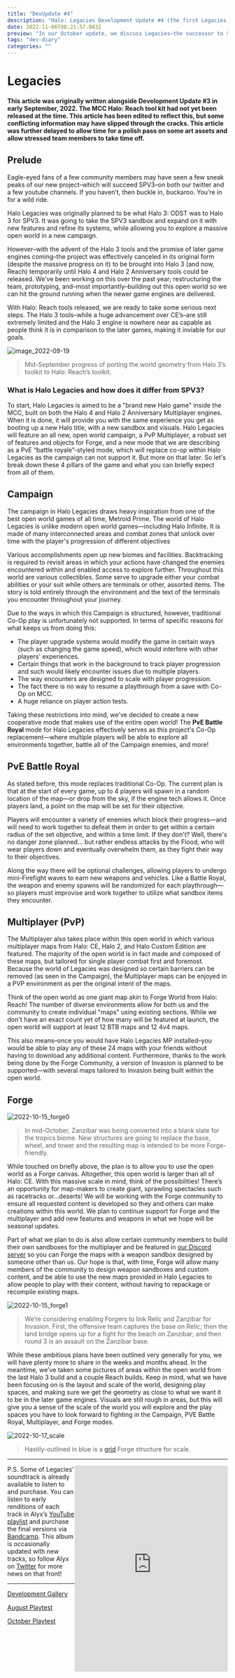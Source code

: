 ```yaml
---
title: "DevUpdate #4"
description: "Halo: Legacies Development Update #4 (the first Legacies article)"
date: 2022-11-06T08:21:57.083Z
preview: "In our October update, we discuss Legacies—the successor to SPV3."
tags: "dev-diary"
categories: ""
---
```


# Legacies

#### This article was originally written alongside Development Update #3 in early September, 2022. The MCC Halo: Reach tool kit had not yet been released at the time. This article has been edited to reflect this, but some conflicting information may have slipped through the cracks. This article was further delayed to allow time for a polish pass on some art assets and allow stressed team members to take time off.

## Prelude

Eagle-eyed fans of a few community members may have seen a few sneak peaks of our new project–which will succeed SPV3–on both our twitter and a few youtube channels. If you haven’t, then buckle in, buckaroo. You’re in for a wild ride.

Halo Legacies was originally planned to be what Halo 3: ODST was to Halo 3 for SPV3. It was going to take the SPV3 sandbox and expand on it with new features and refine its systems, while allowing you to explore a massive open world in a new campaign.

However–with the advent of the Halo 3 tools and the promise of later game engines coming–the project was effectively canceled in its original form (despite the massive progress on it) to be brought into Halo 3 (and now, Reach) temporarily until Halo 4 and Halo 2 Anniversary tools could be released. We’ve been working on this over the past year; restructuring the team, prototyping, and–most importantly–building out this open world so we can hit the ground running when the newer game engines are delivered.

With Halo: Reach tools released, we are ready to take some serious next steps. The Halo 3 tools–while a huge advancement over CE’s–are still extremely limited and the Halo 3 engine is nowhere near as capable as people think it is in comparison to the later games, making it inviable for our goals.

![image_2022-09-19](https://cdn.discordapp.com/attachments/631684841481699328/1021560150336753664/unknown.png)

> Mid-September progress of porting the world geometry from Halo 3’s toolkit to Halo: Reach’s toolkit.


### What is Halo Legacies and how does it differ from SPV3?

To start, Halo Legacies is aimed to be a "brand new Halo game" inside the MCC, built on both the Halo 4 and Halo 2 Anniversary Multiplayer engines. When it is done, it will provide you with the same experience you get as booting up a new Halo title, with a new sandbox and visuals. Halo Legacies will feature an all new, open world campaign, a PvP Multiplayer, a robust set of features and objects for Forge, and a new mode that we are describing as a PvE “battle royale”-styled mode, which will replace co-op within Halo Legacies as the campaign can not support it. But more on that later. So let's break down these 4 pillars of the game and what you can briefly expect from all of them.


## Campaign 

The campaign in Halo Legacies draws heavy inspiration from one of the best open world games of all time, Metroid Prime. The world of Halo Legacies is unlike modern open world games—including Halo Infinite. It is made of many interconnected areas and combat zones that unlock over time with the player's progression of different objectives

Various accomplishments open up new biomes and facilities. Backtracking is required to revisit areas in which your actions have changed the enemies encountered within and enabled access to explore further. Throughout this world are various collectibles. Some serve to upgrade either your combat abilities or your suit while others are terminals or other, assorted items. The story is told entirely through the environment and the text of the terminals you encounter throughout your journey.

Due to the ways in which this Campaign is structured, however, traditional Co-Op play is unfortunately not supported. In terms of specific reasons for what keeps us from doing this:



* The player upgrade systems would modify the game in certain ways (such as changing the game speed), which would interfere with other players' experiences.
* Certain things that work in the background to track player progression and such would likely encounter issues due to multiple players.
* The way encounters are designed to scale with player progression.
* The fact there is no way to resume a playthrough from a save with Co-Op on MCC.
* A huge reliance on player action tests.

Taking these restrictions into mind, we've decided to create a new cooperative mode that makes use of the entire open world! The **PvE Battle Royal** mode for Halo Legacies effectively serves as this project's Co-Op replacement—where multiple players will be able to explore all environments together, battle all of the Campaign enemies, and more!


## PvE Battle Royal

As stated before, this mode replaces traditional Co-Op. The current plan is that at the start of every game, up to 4 players will spawn in a random location of the map—or drop from the sky, if the engine tech allows it. Once players land, a point on the map will be set for their objective.

Players will encounter a variety of enemies which block their progress—and will need to work together to defeat them in order to get within a certain radius of the set objective, and within a time limit. If they don't? Well, there's no danger zone planned... but rather endless attacks by the Flood, who will wear players down and eventually overwhelm them, as they fight their way to their objectives.

Along the way there will be optional challenges, allowing players to undergo mini-Firefight waves to earn new weapons and vehicles. Like a Battle Royal, the weapon and enemy spawns will be randomized for each playthrough—so players must improvise and work together to utilize what sandbox items they encounter.


## Multiplayer (PvP)

The Multiplayer also takes place within this open world in which various multiplayer maps from Halo: CE, Halo 2, and Halo Custom Edition are featured. The majority of the open world is in fact made and composed of these maps, but tailored for single player combat first and foremost. Because the world of Legacies was designed so certain barriers can be removed (as seen in the Campaign), the Multiplayer maps can be enjoyed in a PVP environment as per the original intent of the maps.

Think of the open world as one giant map akin to Forge World from Halo: Reach! The number of diverse environments allow for both us and the community to create individual "maps" using existing sections. While we don't have an exact count yet of how many will be featured at launch, the open world will support at least 12 BTB maps and 12 4v4 maps.

This also means–once you would have Halo Legacies MP installed–you would be able to play any of these 24 maps with your friends without having to download any additional content. Furthermore, thanks to the work being done by the Forge Community, a version of Invasion is planned to be supported—with several maps tailored to Invasion being built within the open world.


## Forge

![2022-10-15_forge0](https://cdn.discordapp.com/attachments/346361762972696590/1030958982254305330/unknown.png)

> In mid-October, Zanzibar was being converted into a blank slate for the tropics biome. New structures are going to replace the base, wheel, and tower and the resulting map is intended to be more Forge-friendly.

While touched on briefly above, the plan is to allow you to use the open world as a Forge canvas. Altogether, this open world is larger than all of Halo: CE. With this massive scale in mind, think of the possibilities! There’s an opportunity for map-makers to create giant, sprawling spectacles such as racetracks or…deserts! We will be working with the Forge community to ensure all requested content is developed so they and others can make creations within this world. We plan to continue support for Forge and the multiplayer and add new features and weapons in what we hope will be seasonal updates.

Part of what we plan to do is also allow certain community members to build their own sandboxes for the multiplayer and be featured in [our Discord server](https://discord.gg/q4f7nTt) so you can Forge the maps with a weapon sandbox designed by someone other than us. Our hope is that, with time, Forge will allow many members of the community to design weapon sandboxes and custom content, and be able to use the new maps provided in Halo Legacies to allow people to play with their content, without having to repackage or recompile existing maps. 

![2022-10-15_forge1](https://cdn.discordapp.com/attachments/346361762972696590/1030967181632077944/unknown.png)

> We’re considering enabling Forgers to link Relic and Zanzibar for Invasion. First, the offensive team captures the base on Relic; then the land bridge opens up for a fight for the beach on Zanzibar; and then round 3 is an assault on the Zanzibar base.

While these ambitious plans have been outlined very generally for you, we will have plenty more to share in the weeks and months ahead. In the meantime, we’ve taken some pictures of areas within the open world from the last Halo 3 build and a couple Reach builds. Keep in mind, what we have been focusing on is the layout and scale of the world, designing play spaces, and making sure we get the geometry as close to what we want it to be in the later game engines. Visuals are still rough in areas, but this will give you a sense of the scale of the world you will explore and the play spaces you have to look forward to fighting in the Campaign, PVE Battle Royal, Multiplayer, and Forge modes. 

![2022-10-17_scale](https://cdn.discordapp.com/attachments/346361762972696590/1031606108168650862/unknown.png)

> Hastily-outlined in blue is a [grid](https://www.halopedia.org/Forge_objects_in_Halo:_Reach/Structure#Miscellaneous) Forge structure for scale.


---

<div>
    <iframe align=”right” style="float: right; border: 0; width: 350px; height: 470px;" src="https://bandcamp.com/EmbeddedPlayer/album=4133671160/size=large/bgcol=181a1b/linkcol=ba7906/tracklist=false/transparent=true/" seamless>
        <a href="https://alyxgmusic.bandcamp.com/album/legacies-ost">Legacies OST by AlyxGMusic</a>
    </iframe>
</div>

P.S. Some of Legacies’ soundtrack is already available to listen to and purchase. You can listen to early renditions of each track in Alyx’s [YouTube playlist](https://www.youtube.com/playlist?list=PLVyC0rERrt3FrCc_tz25A7L2xtAEiV3EC) and purchase the final versions via [Bandcamp](https://alyxgmusic.bandcamp.com/album/legacies-ost). This album is occasionally updated with new tracks, so follow Alyx on [Twitter](https://twitter.com/AlyxGMusic/) for more news on that front!


---

[Development Gallery](https://imgur.com/a/jWWexly)

[August Playtest](https://imgur.com/a/SMuHxql)

[October Playtest](https://imgur.com/a/SCNeo6b)

